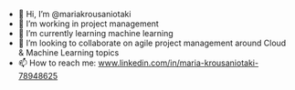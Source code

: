 - 👋 Hi, I’m @mariakrousaniotaki
- 👀 I’m working in project management
- 🌱 I’m currently learning machine learning
- 💞️ I’m looking to collaborate on agile project management around Cloud & Machine Learning topics
- 📫 How to reach me: www.linkedin.com/in/maria-krousaniotaki-78948625

<!---
mariakrousaniotaki/mariakrousaniotaki is a ✨ special ✨ repository because its `README.md` (this file) appears on your GitHub profile.
You can click the Preview link to take a look at your changes.
--->
